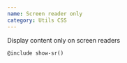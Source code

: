 ```yaml
---
name: Screen reader only
category: Utils CSS
---
```


Display content only on screen readers

```
@include show-sr()
```
